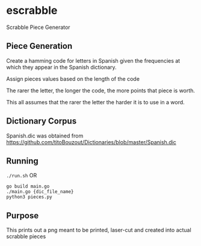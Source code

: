 # escrabble
Scrabble Piece Generator

## Piece Generation

Create a hamming code for letters in Spanish given the frequencies
at which they appear in the Spanish dictionary.

Assign pieces values based on the length of the code

The rarer the letter, the longer the code, the more points that piece is worth.

This all assumes that the rarer the letter the harder it is to use in a word.

## Dictionary Corpus

Spanish.dic was obtained from https://github.com/titoBouzout/Dictionaries/blob/master/Spanish.dic

## Running
`./run.sh`
OR
```
go build main.go
./main.go {dic_file_name}
python3 pieces.py
```

## Purpose
This prints out a png meant to be printed, laser-cut and created into
actual scrabble pieces
